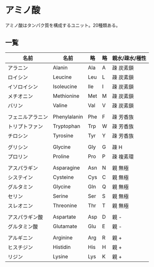# アミノ酸

アミノ酸はタンパク質を構成するユニット。20種類ある。

## 一覧

|名前|名前|略|略|親水/疎水/極性|
|--|--|--|--|--|
|アラニン|Alanin|Ala|A|疎 炭素鎖|
|ロイシン|Leucine|Leu|L|疎 炭素鎖|
|イソロイシン|Isoleucine|Ile|I|疎 炭素鎖|
|メチオニン|Methionine|Met|M|疎 炭素鎖|
|バリン|Valine|Val|V|疎 炭素鎖|
|||||||
|フェニルアラニン|Phenylalanin|Phe|F|疎 芳香族|
|トリプトファン|Tryptophan|Trp|W|疎 芳香族|
|チロシン|Tyrosine|Tyr|Y|疎 芳香族|
|||||||
|グリシン|Glycine|Gly|G|疎 H|
|プロリン|Proline|Pro|P|疎 複素環|
|||||||
|アスパラギン|Asparagine|Asn|N|親 無極|
|システイン|Cysteine|Cys|C|親 無極|
|グルタミン|Glycine|Gln|Q|親 無極|
|セリン|Serine|Ser|S|親 無極|
|スレオニン|Threonine|Thr|T|親 無極|
|||||||
|アスパラギン酸|Aspartate|Asp|D|親 -|
|グルタミン酸|Glutamate|Glu|E|親 -|
|||||||
|アルギニン|Arginine|Arg|R|親 +|
|ヒスチジン|Histidin|His|H|親 +|
|リジン|Lysine|Lys|K|親 +|

